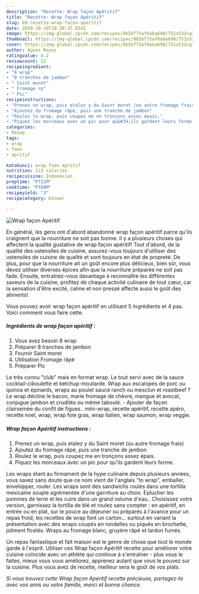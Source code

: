 ```yaml
---
description: "Recette: Wrap façon Apéritif"
title: "Recette: Wrap façon Apéritif"
slug: 69-recette-wrap-facon-aperitif
date: 2020-10-10T18:30:37.854Z
image: https://img-global.cpcdn.com/recipes/9b5bf75af6aba690/751x532cq70/wrap-facon-aperitif-photo-principale-de-la-recette.jpg
thumbnail: https://img-global.cpcdn.com/recipes/9b5bf75af6aba690/751x532cq70/wrap-facon-aperitif-photo-principale-de-la-recette.jpg
cover: https://img-global.cpcdn.com/recipes/9b5bf75af6aba690/751x532cq70/wrap-facon-aperitif-photo-principale-de-la-recette.jpg
author: Agnes Reyes
ratingvalue: 4.2
reviewcount: 12
recipeingredient:
- "8 wrap"
- "8 tranches de jambon"
- " Saint moret"
- " Fromage rp"
- " Pic"
recipeinstructions:
- "Prenez un wrap, puis etalez y du Saint moret (ou autre fromage frais)"
- "Ajoutez du fromage râpé, puis une tranche de jambon"
- "Roulez le wrap, puis coupez me en tronçons assez épais."
- "Piquez les morceaux avec un pic pour qu&#39;ils gardent leurs forme."
categories:
- Resep
tags:
- wrap
- faon
- apritif

katakunci: wrap faon apritif 
nutrition: 213 calories
recipecuisine: Indonesian
preptime: "PT22M"
cooktime: "PT60M"
recipeyield: "3"
recipecategory: Dinner

---
```



![Wrap façon Apéritif](https://img-global.cpcdn.com/recipes/9b5bf75af6aba690/751x532cq70/wrap-facon-aperitif-photo-principale-de-la-recette.jpg)

En général, les gens ont d'abord abandonné wrap façon apéritif parce qu'ils craignent que la nourriture ne soit pas bonne. Il y a plusieurs choses qui affectent la qualité gustative de wrap façon apéritif! Tout d'abord, de la qualité des ustensiles de cuisine, assurez-vous toujours d'utiliser des ustensiles de cuisine de qualité et sont toujours en état de propreté. De plus, pour que la nourriture ait un goût encore plus délicieux, bien sûr, vous devez utiliser diverses épices afin que la nourriture préparée ne soit pas fade. Ensuite, entraînez-vous davantage à reconnaître les différentes saveurs de la cuisine, profitez de chaque activité culinaire de tout cœur, car la sensation d'être excité, calme et non pressé affecte aussi le goût des aliments!

<!--inarticleads1-->

Vous pouvez avoir wrap façon apéritif en utilisant 5 Ingrédients et 4 pas. Voici comment vous faire cette.

##### Ingrédients de wrap façon apéritif :

1. Vous avez besoin 8 wrap
1. Préparer 8 tranches de jambon
1. Fournir  Saint moret
1. Utilisation  Fromage râpé
1. Préparer  Pic


Le très connu &#34;club&#34; mais en format wrap. Le tout servi avec de la sauce cocktail-ciboulette et ketchup-moutarde. Wrap aux escalopes de porc ou quinoa et épinards, wraps au poulet sauce ranch ou mesclun et roastbeef ? Le wrap décline le bacon, marie fromage de chèvre, mangue et avocat, conjugue jambon et crudités ou même taboulé. - Ajouter de façon clairsemée du confit de figues.. mini-wrap, recette apéritif, recette apéro, recette noel, wrap, wrap foie gras, wrap italien, wrap saumon, wrap veggie. 

<!--inarticleads2-->

##### Wrap façon Apéritif instructions :

1. Prenez un wrap, puis etalez y du Saint moret (ou autre fromage frais)
1. Ajoutez du fromage râpé, puis une tranche de jambon
1. Roulez le wrap, puis coupez me en tronçons assez épais.
1. Piquez les morceaux avec un pic pour qu&#39;ils gardent leurs forme.


Les wraps étant au firmament de la hype culinaire depuis plusieurs années, vous savez sans doute que ce nom vient de l&#39;anglais &#34;to wrap&#34;, emballer, envelopper, rouler. Les wraps sont des sandwichs roulés dans une tortilla mexicaine souple agrémentée d&#39;une garniture au choix. Eplucher les pommes de terre et les cuire dans un grand volume d&#39;eau.. Choisissez votre version, garnissez la tortilla de blé et roulez sans compter : en apéritif, en entrée ou en plat, sur le pouce au déjeuner ou préparés à l&#39;avance pour un repas froid, les recettes de wrap font un carton… surtout en variant la présentation avec des wraps coupés en rondelles ou piqués en brochette, joliment ficelés. Wraps au fromage blanc, gruyère râpé et lardon fumés. 

<!--inarticleads1-->

<p>
Un repas fantastique et fait maison est le genre de chose que tout le monde garde à l'esprit. Utiliser ces Wrap façon Apéritif recette pour améliorer votre cuisine coïncide avec un athlète qui continue à s'entraîner - plus vous le faites, mieux vous vous améliorez, apprenez autant que vous le pouvez sur la cuisine. Plus vous avez de recette, meilleur sera le goût de vos plats.
</p>

<p>
<i>Si vous trouvez cette Wrap façon Apéritif recette précieuse, partagez-la avec vos amis ou votre famille, merci et bonne chance.</i>
</p>
